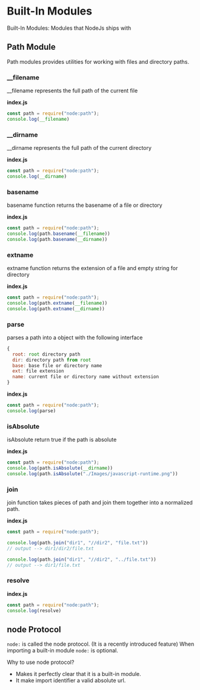 # Built-In Modules

Built-In Modules: Modules that NodeJs ships with

## Path Module

Path modules provides utilities for working with files and directory paths.

### __filename
__filename represents the full path of the current file

**index.js**
```javascript
const path = require("node:path");
console.log(__filename)
```

### __dirname
__dirname represents the full path of the current directory

**index.js**
```javascript
const path = require("node:path");
console.log(__dirname)
```

### basename
basename function returns the basename of a file or directory

**index.js**
```javascript
const path = require("node:path");
console.log(path.basename(__filename))
console.log(path.basename(__dirname))
```

### extname
extname function returns the extension of a file and empty string for directory

**index.js**
```javascript
const path = require("node:path");
console.log(path.extname(__filename))
console.log(path.extname(__dirname))
```

### parse
parses a path into a object with the following interface
```javascript
{
  root: root directory path
  dir: directory path from root
  base: base file or directory name
  ext: file extension
  name: current file or directory name without extension
}
```

**index.js**
```javascript
const path = require("node:path");
console.log(parse)
```

### isAbsolute
isAbsolute return true if the path is absolute

**index.js**
```javascript
const path = require("node:path");
console.log(path.isAbsolute(__dirname))
console.log(path.isAbsolute("./Images/javascript-runtime.png"))
```

### join
join function takes pieces of path and join them together into a normalized path.

**index.js**
```javascript
const path = require("node:path");

console.log(path.join("dir1", "//dir2", "file.txt"))
// output --> dir1/dir2/file.txt

console.log(path.join("dir1", "//dir2", "../file.txt"))
// output --> dir1/file.txt
```

### resolve

**index.js**
```javascript
const path = require("node:path");
console.log(resolve)
```


## node Protocol

`node:` is called the node protocol. (It is a recently introduced feature)
When importing a built-in module `node:` is optional.

Why to use node protocol?
- Makes it perfectly clear that it is a built-in module.
- It make import identifier a valid absolute url.

